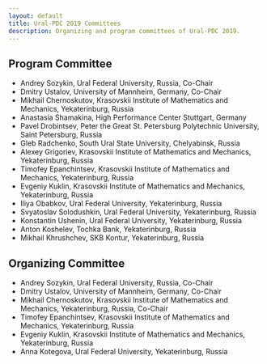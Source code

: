```yaml
---
layout: default
title: Ural-PDC 2019 Committees
description: Organizing and program committees of Ural-PDC 2019.
---
```


## Program Committee

* Andrey Sozykin, Ural Federal University, Russia, Co-Chair
* Dmitry Ustalov, University of Mannheim, Germany, Co-Chair
* Mikhail Chernoskutov, Krasovskii Institute of Mathematics and Mechanics, Yekaterinburg, Russia
* Anastasia Shamakina, High Performance Center Stuttgart, Germany
* Pavel Drobintsev, Peter the Great St. Petersburg Polytechnic University, Saint Petersburg, Russia
* Gleb Radchenko, South Ural State University, Chelyabinsk, Russia
* Alexey Grigoriev, Krasovskii Institute of Mathematics and Mechanics, Yekaterinburg, Russia
* Timofey Epanchintsev, Krasovskii Institute of Mathematics and Mechanics, Yekaterinburg, Russia
* Evgeniy Kuklin, Krasovskii Institute of Mathematics and Mechanics, Yekaterinburg, Russia
* Iliya Obabkov, Ural Federal University, Yekaterinburg, Russia
* Svyatoslav Solodushkin, Ural Federal University, Yekaterinburg, Russia
* Konstantin Ushenin, Ural Federal University, Yekaterinburg, Russia
* Anton Koshelev, Tochka Bank, Yekaterinburg, Russia
* Mikhail Khrushchev, SKB Kontur, Yekaterinburg, Russia

## Organizing Committee

* Andrey Sozykin, Ural Federal University, Russia, Co-Chair
* Dmitry Ustalov, University of Mannheim, Germany, Co-Chair
* Mikhail Chernoskutov, Krasovskii Institute of Mathematics and Mechanics, Yekaterinburg, Russia, Co-Chair
* Timofey Epanchintsev, Krasovskii Institute of Mathematics and Mechanics, Yekaterinburg, Russia
* Evgeniy Kuklin, Krasovskii Institute of Mathematics and Mechanics, Yekaterinburg, Russia
* Anna Kotegova, Ural Federal University, Yekaterinburg, Russia

